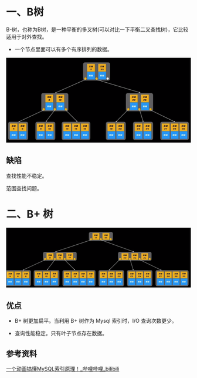 

# 一、B树

B-树，也称为B树，是一种平衡的多叉树(可以对比一下平衡二叉查找树)，它比较适用于对外查找。

- 一个节点里面可以有多个有序排列的数据。



![image-20240406213452927](images/image-20240406213452927.png)



## 缺陷

查找性能不稳定。

范围查找问题。





# 二、B+ 树

![image-20240406213524783](images/image-20240406213524783.png)



## 优点

- B+ 树更加扁平。当利用 B+ 树作为 Mysql 索引时，I/O 查询次数更少。

- 查询性能稳定。只有叶子节点存在数据。





## 参考资料

[一个动画搞懂MySQL索引原理！_哔哩哔哩_bilibili](https://www.bilibili.com/video/BV1pJ4m1j7Pm/?spm_id_from=333.880.my_history.page.click&vd_source=52cd9a9deff2e511c87ff028e3bb01d2)